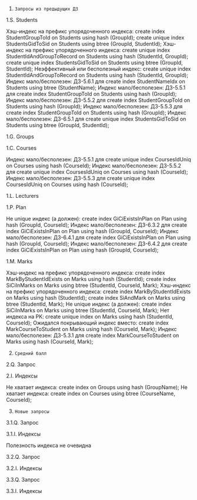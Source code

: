 1.     Запросы из предыдущих ДЗ

1.S. Students

Хэш-индекс на префикс упорядоченного индекса: create index StudentGroupToId on Students using hash (GroupId); create unique index StudentsGidToSid on Students using btree (GroupId, StudentId);
Хэш-индекс на префикс упорядоченного индекса: create unique index StudentIdAndGroupToRecord on Students using hash (StudentId, GroupId); create unique index StudentsGidToSid on Students using btree (GroupId, StudentId);
Неэффективный или бесполезный индекс: create unique index StudentIdAndGroupToRecord on Students using hash (StudentId, GroupId);
Индекс мало/бесполезен: ДЗ-5.6.1 для create index StudentNameIdx on Students using btree (StudentName);
Индекс мало/бесполезен: ДЗ-5.5.1 для create index StudentGroupToId on Students using hash (GroupId);
Индекс мало/бесполезен: ДЗ-5.5.2 для create index StudentGroupToId on Students using hash (GroupId);
Индекс мало/бесполезен: ДЗ-5.5.3 для create index StudentGroupToId on Students using hash (GroupId);
Индекс мало/бесполезен: ДЗ-6.5.1 для create unique index StudentsGidToSid on Students using btree (GroupId, StudentId);

1.G. Groups

1.C. Courses

Индекс мало/бесполезен: ДЗ-5.5.1 для create unique index CoursesIdUniq on Courses using hash (CourseId);
Индекс мало/бесполезен: ДЗ-5.5.2 для create unique index CoursesIdUniq on Courses using hash (CourseId);
Индекс мало/бесполезен: ДЗ-5.5.3 для create unique index CoursesIdUniq on Courses using hash (CourseId);

1.L. Lecturers

1.P. Plan

Не unique индекс (а должен): create index GiCiExistsInPlan on Plan using hash (GroupId, CourseId);
Индекс мало/бесполезен: ДЗ-6.3.2 для create index GiCiExistsInPlan on Plan using hash (GroupId, CourseId);
Индекс мало/бесполезен: ДЗ-6.4.1 для create index GiCiExistsInPlan on Plan using hash (GroupId, CourseId);
Индекс мало/бесполезен: ДЗ-6.4.2 для create index GiCiExistsInPlan on Plan using hash (GroupId, CourseId);

1.M. Marks

Хэш-индекс на префикс упорядоченного индекса: create index MarkByStudentIdExists on Marks using hash (StudentId); create index SiCiInMarks on Marks using btree (StudentId, CourseId, Mark);
Хэш-индекс на префикс упорядоченного индекса: create index MarkByStudentIdExists on Marks using hash (StudentId); create index SiAndMark on Marks using btree (StudentId, Mark);
Не unique индекс (а должен): create index SiCiInMarks on Marks using btree (StudentId, CourseId, Mark);
Нет индекса на PK: create unique index on Marks using hash (StudentId, CourseId);
Ожидался покрывающий индекс вместо: create index MarkCourseToStudent on Marks using hash (CourseId, Mark);
Индекс мало/бесполезен: ДЗ-5.3.1 для create index MarkCourseToStudent on Marks using hash (CourseId, Mark);

2.     Средний балл

2.Q. Запрос

2.I. Индексы

Не хватает индекса: create index on Groups using hash (GroupName);
Не хватает индекса: create index on Courses using btree (CourseName, CourseId);

3.     Новые запросы

3.1.Q. Запрос

3.1.I. Индексы

Полезность индекса не очевидна

3.2.Q. Запрос

3.2.I. Индексы

3.3.Q. Запрос

3.3.I. Индексы